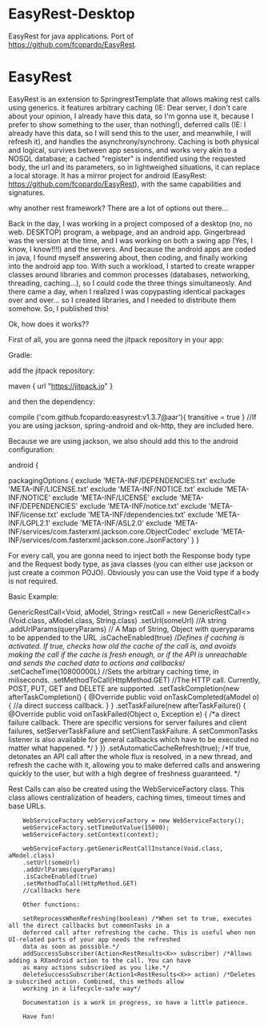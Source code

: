 # EasyRest-Desktop
EasyRest for java applications. Port of https://github.com/fcopardo/EasyRest. 

EasyRest
========

EasyRest is an extension to SpringrestTemplate that allows making rest calls using generics. it features arbitrary caching 
(IE: Dear server, I don't care about your opinion, I already have this data, so I'm gonna use it, because I prefer to show 
something to the user, than nothing!), deferred calls (IE: I already have this data, so I will send this to the user, and 
meanwhile, I will refresh it), and handles the asynchrony/synchrony. Caching is both physical and logical, survives between 
app sessions, and works very akin to a NOSQL database; a cached "register" is indentified using the requested body, the url 
and its parameters, so in lightweighed situations, it can replace a local storage. It has a mirror project for android
(EasyRest: https://github.com/fcopardo/EasyRest), with the same capabilities and signatures.

why another rest framework? There are a lot of options out there...

Back in the day, I was working in a project composed of a desktop (no, no web. DESKTOP) program, a webpage, and an android 
app. Gingerbread was the version at the time, and I was working on both a swing app (Yes, I know, I know!!!!) and the servers.
And because the android apps are coded in java, I found myself answering about, then coding, and finally working into the 
android app too. With such a workload, I started to create wrapper classes around libraries and common processes 
(databases, networking, threading, caching...), so I could code the three things simultaneosly. And there came a day, when I 
realized I was copypasting identical packages over and over... so I created libraries, and I needed to distribute them somehow.
So, I published this!

Ok, how does it works??

First of all, you are gonna need the jitpack repository in your app:

Gradle:

add the jitpack repository:

maven { 
    url "https://jitpack.io" 
}

and then the dependency:

compile ('com.github.fcopardo:easyrest:v1.3.7@aar'){
    transitive = true
}
//If you are using jackson, spring-android and ok-http, they are included here.

Because we are using jackson, we also should add this to the android configuration:

android {

packagingOptions {
        exclude 'META-INF/DEPENDENCIES.txt'
        exclude 'META-INF/LICENSE.txt'
        exclude 'META-INF/NOTICE.txt'
        exclude 'META-INF/NOTICE'
        exclude 'META-INF/LICENSE'
        exclude 'META-INF/DEPENDENCIES'
        exclude 'META-INF/notice.txt'
        exclude 'META-INF/license.txt'
        exclude 'META-INF/dependencies.txt'
        exclude 'META-INF/LGPL2.1'
        exclude 'META-INF/ASL2.0'
        exclude 'META-INF/services/com.fasterxml.jackson.core.ObjectCodec'
        exclude 'META-INF/services/com.fasterxml.jackson.core.JsonFactory'
    }
}


For every call, you are gonna need to inject both the Response body type and the Request body type, as java classes (you can either use jackson or just create a common POJO). Obviously you can use the Void type if a body is not required.

Basic Example:

GenericRestCall<Void, aModel, String> restCall = new GenericRestCall<>(Void.class, aModel.class, String.class)
                .setUrl(someUrl) //A string
                .addUrlParams(queryParams) // A Map of String, Object with queryparams to be appended to the URL
                .isCacheEnabled(true) /*Defines if caching is activated. If true, checks how old the cache of the call is, 
                and avoids making the call if the cache is fresh enough, or if the API is unreachable and sends the cached 
                data to actions and callbacks*/
                .setCacheTime(10800000L) //Sets the arbitrary caching time, in miliseconds.
                .setMethodToCall(HttpMethod.GET) //The HTTP call. Currently, POST, PUT, GET and DELETE are supported.
                .setTaskCompletion(new afterTaskCompletion<aModel>() {
                    @Override
                    public void onTaskCompleted(aModel o) {
                    //a direct success callback.
                    }
                }
                .setTaskFailure(new afterTaskFailure() {
                    @Override
                    public void onTaskFailed(Object o, Exception e) {
                    /*a direct failure callback. There are specific versions for server failures and client failures,
                    setServerTaskFailure and setClientTaskFailure. A setCommonTasks listener is also available for general 
                    callbacks which have to be executed no matter what happened.
                    */
                    }
                })
                .setAutomaticCacheRefresh(true); /*If true, detonates an API call after the whole flux is resolved, in a new 
                thread, and refresh the cache with it, allowing you to make deferred calls and answering quickly to the user,
                but with a high degree of freshness guaranteed. */
                
Rest Calls can also be created using the WebServiceFactory class. This class allows centralization of headers, caching times,
timeout times and base URLs.

        WebServiceFactory webServiceFactory = new WebServiceFactory();
        webServiceFactory.setTimeOutValue(15000);
        webServiceFactory.setContext(context);

        webServiceFactory.getGenericRestCallInstance(Void.class, aModel.class)
        .setUrl(someUrl)
        .addUrlParams(queryParams)
        .isCacheEnabled(true)
        .setMethodToCall(HttpMethod.GET)
        //callbacks here

        Other functions:

        setReprocessWhenRefreshing(boolean) /*When set to true, executes all the direct callbacks but commonTasks in a 
        deferred call after refreshing the cache. This is useful when non UI-related parts of your app needs the refreshed 
        data as soon as possible.*/
        addSuccessSubscriber(Action<RestResults<X>> subscriber) /*Allows adding a RXandroid action to the call. You can have 
        as many actions subscribed as you like.*/
        deleteSuccessSubscriber(Action1<RestResults<X>> action) /*Deletes a subscribed action. Combined, this methods allow 
        working in a lifecycle-safe way*/

        Documentation is a work in progress, so have a little patience.

        Have fun!
